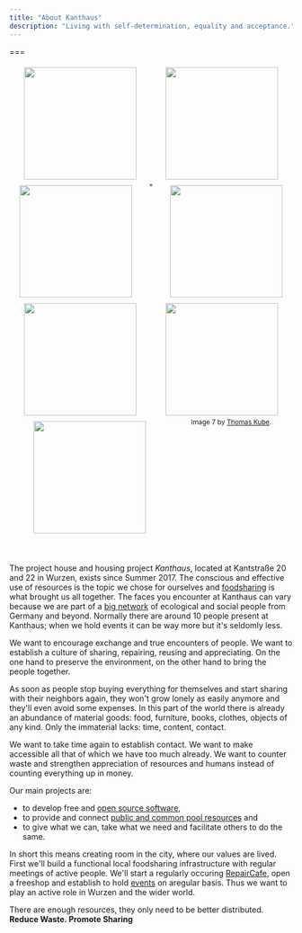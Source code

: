 ```yaml
---
title: "About Kanthaus"
description: "Living with self-determination, equality and acceptance."
---
```


===
<div style="display: flex; flex-wrap: wrap; justify-content: space-around;">
  <img src="/pics/2017festivalmeeting.jpg" />
  <img src="/pics/dougintheyard.jpg" />
  <img src="/pics/fireworks.jpg" />"
  <img src="/pics/001.jpg" />
  <img src="/pics/002.jpg" />
  <img src="/pics/communalKino.jpg" />
  <img src="/pics/kube02color.jpg" />
  <sub>Image 7 by <a href="http://thomaskube.de">Thomas Kube</a>.</sub>
</div>
<br></br>

The project house and housing project _Kanthaus_, located at Kantstraße 20 and 22 in Wurzen, exists since Summer 2017. The conscious and effective use of resources is the topic we chose for ourselves and [foodsharing](../foodsharing) is what brought us all together. The faces you encounter at Kanthaus can vary because we are part of a [big network](https://yunity.org) of ecological and social people from Germany and beyond. Normally there are around 10 people present at Kanthaus; when we hold events it can be way more but it's seldomly less.

We want to encourage exchange and true encounters of people. We want to establish a culture of sharing, repairing, reusing and appreciating. On the one hand to preserve the environment, on the other hand to bring the people together.

As soon as people stop buying everything for themselves and start sharing with their neighbors again, they won't  grow lonely as easily anymore and they'll even avoid some expenses. In this part of the world there is already an abundance of material goods: food, furniture, books, clothes, objects of any kind. Only the immaterial lacks: time, content, contact.

We want to take time again to establish contact. We want to make accessible all that of which we have too much already. We want to counter waste and strengthen appreciation of resources and humans instead of counting everything up in money.

Our main projects are:
- to develop free and [open source software](https://en.wikipedia.org/wiki/Open-source_software_movement),
- to provide and connect [public and common pool resources](https://en.wikipedia.org/wiki/Commons) and
- to give what we can, take what we need and facilitate others to do the same.

In short this means creating room in the city, where our values are lived. First we'll build a functional local foodsharing infrastructure with regular meetings of active people. We'll start a regularly occuring [RepairCafe](../repaircafe), open a freeshop and establish to hold [events](../../events) on aregular basis. Thus we want to play an active role in Wurzen and the wider world.

There are enough resources, they only need to be better distributed.</br>
**Reduce Waste. Promote Sharing**

<style>
img {
  height: 200px;
  padding: 5px;
}
</style>
